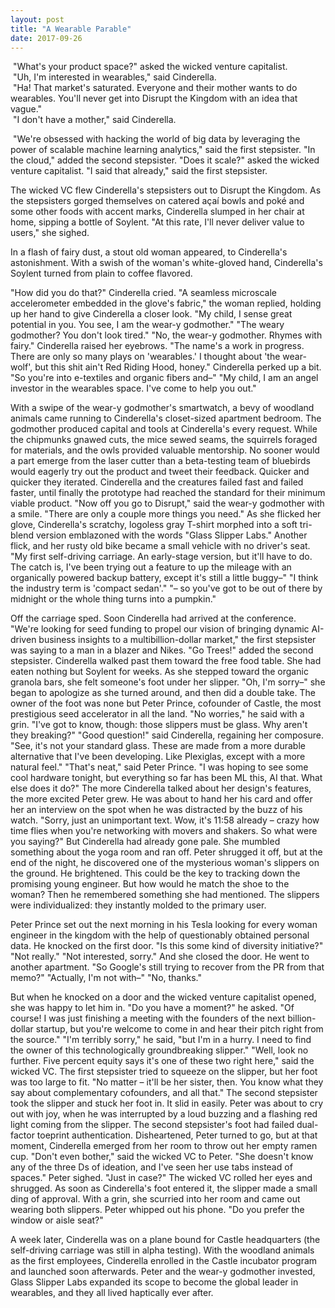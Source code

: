 ```yaml
---
layout: post
title: "A Wearable Parable"
date: 2017-09-26
---
```


&nbsp;"What's your product space?" asked the wicked venture capitalist.<br />
&nbsp;"Uh, I'm interested in wearables," said Cinderella.<br />
&nbsp;"Ha! That market's saturated. Everyone and their mother wants to do wearables. You'll never get into Disrupt the Kingdom with an idea that vague."<br />
&nbsp;"I don't have a mother," said Cinderella.

&nbsp;"We're obsessed with hacking the world of big data by leveraging the power of scalable machine learning analytics," said the first stepsister.
"In the cloud," added the second stepsister.
"Does it scale?" asked the wicked venture capitalist.
"I said that already," said the first stepsister.

The wicked VC flew Cinderella's stepsisters out to Disrupt the Kingdom.
As the stepsisters gorged themselves on catered açaí bowls and poké and some other foods with accent marks, Cinderella slumped in her chair at home, sipping a bottle of Soylent. "At this rate, I'll never deliver value to users," she sighed.

In a flash of fairy dust, a stout old woman appeared, to Cinderella's astonishment. With a swish of the woman's white-gloved hand, Cinderella's Soylent turned from plain to coffee flavored.

"How did you do that?" Cinderella cried.
"A seamless microscale accelerometer embedded in the glove's fabric," the woman replied, holding up her hand to give Cinderella a closer look. "My child, I sense great potential in you. You see, I am the wear-y godmother."
"The weary godmother? You don't look tired."
"No, the wear-y godmother. Rhymes with fairy."
Cinderella raised her eyebrows.
"The name's a work in progress. There are only so many plays on 'wearables.' I thought about 'the wear-wolf', but this shit ain't Red Riding Hood, honey."
Cinderella perked up a bit. "So you're into e-textiles and organic fibers and–"
"My child, I am an angel investor in the wearables space. I've come to help you out."

With a swipe of the wear-y godmother's smartwatch, a bevy of woodland animals came running to Cinderella's closet-sized apartment bedroom. The godmother produced capital and tools at Cinderella's every request. While the chipmunks gnawed cuts, the mice sewed seams, the squirrels foraged for materials, and the owls provided valuable mentorship. No sooner would a part emerge from the laser cutter than a beta-testing team of bluebirds would eagerly try out the product and tweet their feedback. 
Quicker and quicker they iterated. Cinderella and the creatures failed fast and failed faster, until finally the prototype had reached the standard for their minimum viable product.
"Now off you go to Disrupt," said the wear-y godmother with a smile. "There are only a couple more things you need."
As she flicked her glove, Cinderella's scratchy, logoless gray T-shirt morphed into a soft tri-blend version emblazoned with the words "Glass Slipper Labs." Another flick, and her rusty old bike became a small vehicle with no driver's seat.
"My first self-driving carriage. An early-stage version, but it'll have to do. The catch is, I've been trying out a feature to up the mileage with an organically powered backup battery, except it's still a little buggy–"
"I think the industry term is 'compact sedan'."
"– so you've got to be out of there by midnight or the whole thing turns into a pumpkin."

Off the carriage sped. Soon Cinderella had arrived at the conference.
"We're looking for seed funding to propel our vision of bringing dynamic AI-driven business insights to a multibillion-dollar market," the first stepsister was saying to a man in a blazer and Nikes.
"Go Trees!" added the second stepsister.
Cinderella walked past them toward the free food table. She had eaten nothing but Soylent for weeks. As she stepped toward the organic granola bars, she felt someone's foot under her slipper.
"Oh, I'm sorry–" she began to apologize as she turned around, and then did a double take. The owner of the foot was none but Peter Prince, cofounder of Castle, the most prestigious seed accelerator in all the land.
"No worries," he said with a grin. "I've got to know, though: those slippers must be glass. Why aren't they breaking?"
"Good question!" said Cinderella, regaining her composure. "See, it's not your standard glass. These are made from a more durable alternative that I've been developing. Like Plexiglas, except with a more natural feel."
 "That's neat," said Peter Prince. "I was hoping to see some cool hardware tonight, but everything so far has been ML this, AI that. What else does it do?"
The more Cinderella talked about her design's features, the more excited Peter grew. He was about to hand her his card and offer her an interview on the spot when he was distracted by the buzz of his watch.
"Sorry, just an unimportant text. Wow, it's 11:58 already – crazy how time flies when you're networking with movers and shakers. So what were you saying?"
But Cinderella had already gone pale. She mumbled something about the yoga room and ran off.
Peter shrugged it off, but at the end of the night, he discovered one of the mysterious woman's slippers on the ground. He brightened. This could be the key to tracking down the promising young engineer. But how would he match the shoe to the woman?
Then he remembered something she had mentioned. The slippers were individualized: they instantly molded to the primary user.

Peter Prince set out the next morning in his Tesla looking for every woman engineer in the kingdom with the help of questionably obtained personal data. He knocked on the first door.
"Is this some kind of diversity initiative?"
"Not really."
"Not interested, sorry." And she closed the door.
He went to another apartment.
"So Google's still trying to recover from the PR from that memo?"
"Actually, I'm not with–"
"No, thanks."

But when he knocked on a door and the wicked venture capitalist opened, she was happy to let him in.
"Do you have a moment?" he asked.
"Of course! I was just finishing a meeting with the founders of the next billion-dollar startup, but you're welcome to come in and hear their pitch right from the source."
"I'm terribly sorry," he said, "but I'm in a hurry. I need to find the owner of this technologically groundbreaking slipper."
"Well, look no further. Five percent equity says it's one of these two right here," said the wicked VC.
The first stepsister tried to squeeze on the slipper, but her foot was too large to fit.
"No matter – it'll be her sister, then. You know what they say about complementary cofounders, and all that."
The second stepsister took the slipper and stuck her foot in. It slid in easily. Peter was about to cry out with joy, when he was interrupted by a loud buzzing and a flashing red light coming from the slipper. The second stepsister's foot had failed dual-factor toeprint authentication.
Disheartened, Peter turned to go, but at that moment, Cinderella emerged from her room to throw out her empty ramen cup.
"Don't even bother," said the wicked VC to Peter. "She doesn't know any of the three Ds of ideation, and I've seen her use tabs instead of spaces."
Peter sighed. "Just in case?"
The wicked VC rolled her eyes and shrugged.
As soon as Cinderella's foot entered it, the slipper made a small ding of approval. With a grin, she scurried into her room and came out wearing both slippers.
Peter whipped out his phone. "Do you prefer the window or aisle seat?"

A week later, Cinderella was on a plane bound for Castle headquarters (the self-driving carriage was still in alpha testing). With the woodland animals as the first employees, Cinderella enrolled in the Castle incubator program and launched soon afterwards. Peter and the wear-y godmother invested, Glass Slipper Labs expanded its scope to become the global leader in wearables, and they all lived haptically ever after.


